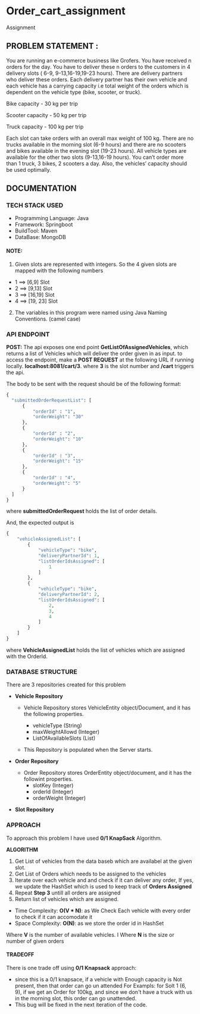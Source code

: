 # Order_cart_assignment
Assignment

## PROBLEM STATEMENT :

You are running an e-commerce business like Grofers. You have received n orders for the day. You have to deliver these n orders to the customers in 4 delivery slots ( 6-9, 9-13,16-19,19-23 hours). There are delivery partners who deliver these orders. Each delivery partner has their own vehicle and each vehicle has a carrying capacity i.e total weight of the orders which is dependent on the vehicle type (bike, scooter, or truck).

Bike capacity - 30 kg per trip 

Scooter capacity  - 50 kg per trip

Truck capacity - 100 kg per trip 


Each slot can take orders with an overall max weight of 100 kg. There are no trucks available in the morning slot (6-9 hours) and there are no scooters and bikes available in the evening slot (19-23 hours). All vehicle types are available for the other two slots (9-13,16-19 hours). You can’t order more than 1 truck, 3 bikes, 2 scooters a day. Also, the vehicles’ capacity should be used optimally.


## DOCUMENTATION 

### TECH STACK USED
* Programming Language: Java
* Framework: Springboot
* BuildTool: Maven
* DataBase: MongoDB

#### NOTE: 
1) Given slots are represented with integers. So the 4 given slots are mapped with the following numbers
 *  1 ==> [6,9] Slot
 *  2 ==> [9,13] Slot
 *  3 ==> [16,19] Slot
 *  4 ==> [19, 23] Slot

2) The variables in this program were named using Java Naming Conventions. (camel case) 

### API ENDPOINT
 
**POST:** The api exposes one end point **GetListOfAssignedVehicles**, which returns a list of Vehicles which will deliver the order given in as input.
  to access the endpoint, make a **POST REQUEST** at the following URL if running locally.
  **localhost:8081/cart/3**. where **3** is the slot number and **/cart** triggers the api. 
  
  The body to be sent with the request should be of the following format:
  ```python
{    
	"submittedOrderRequestList": [  
		{  
			"orderId" : "1",  
			"orderWeight": "30"  
		},  
		{  
			"orderId" : "2",  
			"orderWeight": "10"  
		},  
		{  
			"orderId" : "3",  
			"orderWeight": "15"  
		},  
		{  
			"orderId" : "4",  
			"orderWeight": "5"  
		}  
	]    
}   
```

where **submittedOrderRequest** holds the list of order details.

And, the expected output is
```python
{
    "vehicleAssignedList": [
        {
            "vehicleType": "bike",
            "deliveryPartnerId": 1,
            "listOrderIdsAssigned": [
                1
            ]
        },
        {
            "vehicleType": "bike",
            "deliveryPartnerId": 2,
            "listOrderIdsAssigned": [
                2,
                3,
                4
            ]
        }
    ]
}
```

where **VehicleAssignedList** holds the list of vehicles which are assigned with the OrderId. 

### DATABASE STRUCTURE

There are 3 repositories created for this problem
* **Vehicle Repository**
  * Vehicle Repository stores VehicleEntity object/Document, and it has the following properties.
    * vehicleType (String)
    * maxWeightAllowd (Integer)
    * ListOfAvailableSlots (List<Integer>)
	
  * This Repository is populated when the Server starts.
  
* **Order Repository**
  * Order Repository stores OrderEntity object/document, and it has the followint properties.
    * slotKey (Integer)
    * orderId  (Integer)
    * orderWeight (Integer)

* **Slot Repository**

### APPROACH

To approach this problem I have used **0/1 KnapSack** Algorithm.

**ALGORITHM**
1) Get List of vehicles from the data baseb which are availabel at the given slot.
2) Get List of Orders which needs to be assigned to the vehicles
3) Iterate over each vehicle and and check if it can deliver any order, If yes, we update the HashSet which is used to keep track of **Orders Assigned**
4) Repeat **Step 3** untill all orders are assigned
5) Return list of vehicles which are assigned.

* Time Complexity: **O(V * N)**: as We Check Each vehicle with every order to check if it can accomodate it
* Space Complexity: **O(N)**: as we store the order id in HashSet

Where **V** is the number of available vehicles. I
Where **N** is the size or number of given orders

#### TRADEOFF
There is one trade off using **0/1 Knapsack** approach:
* since this is a 0/1 knapsace, if a vehicle with Enough capacity is Not present, then that order can go un attended
For Exampls: for Solt 1 (6, 9), if we get an Order for 100kg, and since we don't have a truck with us in the morning slot, this order can go unattended.
* This bug will be fixed in the next iteration of the code.



